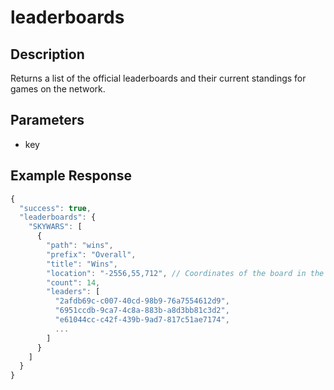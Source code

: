 # leaderboards

## Description

Returns a list of the official leaderboards and their current standings for games on the network.

## Parameters
- key

## Example Response
```js
{
  "success": true,
  "leaderboards": {
    "SKYWARS": [
      {
        "path": "wins",
        "prefix": "Overall",
        "title": "Wins",
        "location": "-2556,55,712", // Coordinates of the board in the lobby
        "count": 14,
        "leaders": [
          "2afdb69c-c007-40cd-98b9-76a7554612d9",
          "6951ccdb-9ca7-4c8a-883b-a8d3bb81c3d2",
          "e61044cc-c42f-439b-9ad7-817c51ae7174",
          ...
        ]
      }
    ]
  }
}
```
